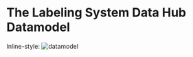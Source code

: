 # The Labeling System Data Hub Datamodel

Inline-style:
![datamodel](../../tree/master/img/datamodel.jpg)

